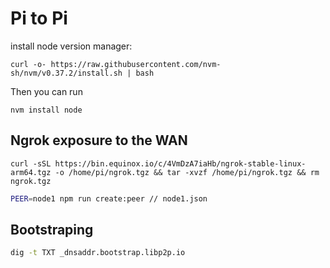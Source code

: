 # Pi to Pi

install node version manager:

```
curl -o- https://raw.githubusercontent.com/nvm-sh/nvm/v0.37.2/install.sh | bash
```

Then you can run 

```
nvm install node
```

## Ngrok exposure to the WAN

```
curl -sSL https://bin.equinox.io/c/4VmDzA7iaHb/ngrok-stable-linux-arm64.tgz -o /home/pi/ngrok.tgz && tar -xvzf /home/pi/ngrok.tgz && rm ngrok.tgz
```

```sh
PEER=node1 npm run create:peer // node1.json
```

## Bootstraping

```sh
dig -t TXT _dnsaddr.bootstrap.libp2p.io
```